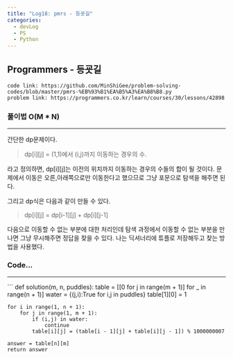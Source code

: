 ```yaml
---
title: "Log18: pmrs - 등굣길"
categories:
  - devLog
  - PS
  - Python
---
```

## Programmers - 등굣길

```
code link: https://github.com/MinShiGee/problem-solving-codes/blob/master/pmrs-%EB%93%B1%EA%B5%A3%EA%B8%B8.py
problem link: https://programmers.co.kr/learn/courses/30/lessons/42898
```

### 풀이법 O(M * N)
<hr/>

간단한 dp문제이다.
> dp[i][j] = (1,1)에서 (i,j)까지 이동하는 경우의 수.

라고 정의하면, dp[i][j]는 이전의 위치까지 이동하는 경우의 수들의 합이 될 것이다. 문제에서 이동은 오른,아래쪽으로만 이동한다고 했으므로 그냥 포문으로 탐색을 해주면 된다.

그리고 dp식은 다음과 같이 만들 수 있다.
>dp[i][j] = dp[i-1][j] + dp[i][j-1]

다음으로 이동할 수 없는 부분에 대한 처리인데 탐색 과정에서 이동할 수 없는 부분을 만나면 그냥 무시해주면 정답을 찾을 수 있다. 나는 딕셔너리에 튜플로 저장해두고 찾는 방법을 사용했다.

### Code...
<hr/>
```
def solution(m, n, puddles):
    table = [[0 for j in range(m + 1)] for _ in range(n + 1)]
    water = {(j,i):True for i,j in puddles}
    table[1][0] = 1

    for i in range(1, n + 1):
        for j in range(1, m + 1):
            if (i,j) in water:
                continue
            table[i][j] = (table[i - 1][j] + table[i][j - 1]) % 1000000007

    answer = table[n][m]
    return answer
```